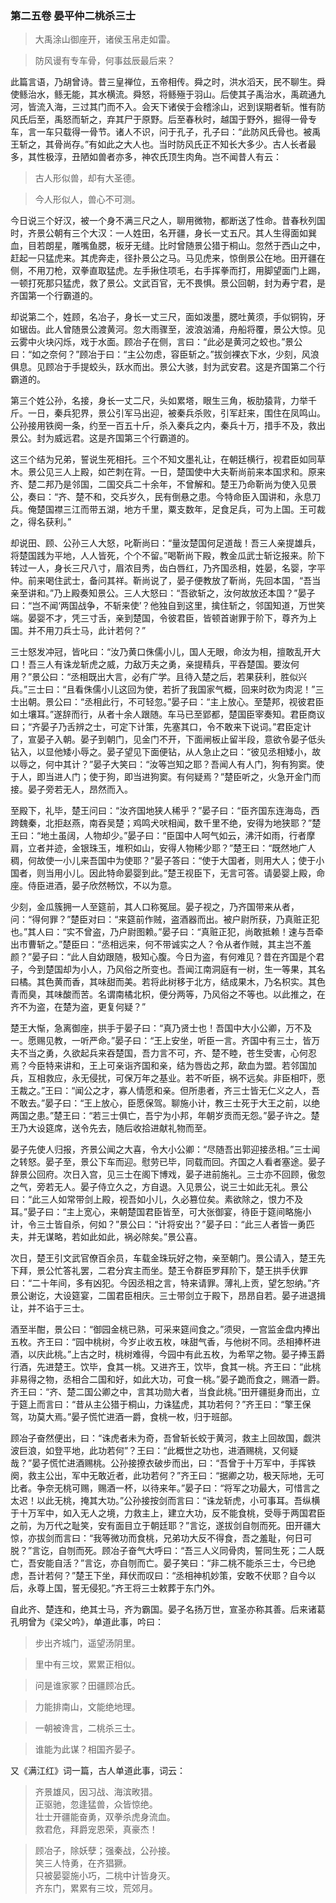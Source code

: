 <script type="text/javascript">
    var head = document.getElementsByTagName('head')[0];
    cssURL = '/public/article_1.css';
    linkTag = document.createElement('link');
    linkTag.href = cssURL;
    linkTag.setAttribute('type','text/css');
    linkTag.setAttribute('rel','stylesheet');
    head.appendChild(linkTag);
</script>
### 第二五卷 晏平仲二桃杀三士

> 大禹涂山御座开，诸侯玉帛走如雷。

> 防风谩有专车骨，何事兹辰最后来？

此篇言语，乃胡曾诗。昔三皇禅位，五帝相传。舜之时，洪水滔天，民不聊生。舜使鲧治水，鲧无能，其水横流。舜怒，将鲧殛于羽山。后使其子禹治水，禹疏通九河，皆流入海，三过其门而不入。会天下诸侯于会稽涂山，迟到误期者斩。惟有防风氏后至，禹怒而斩之，弃其尸于原野。后至春秋时，越国于野外，掘得一骨专车，言一车只载得一骨节。诸人不识，问于孔子，孔子曰：“此防风氏骨也。被禹王斩之，其骨尚存。”有如此之大人也。当时防风氏正不知长大多少。古人长者最多，其性极淳，丑陋如兽者亦多，神农氏顶生肉角。岂不闻昔人有云：

> 古人形似兽，却有大圣德。

> 今人形似人，兽心不可测。

今日说三个好汉，被一个身不满三尺之人，聊用微物，都断送了性命。昔春秋列国时，齐景公朝有三个大汉：一人姓田，名开疆，身长一丈五尺。其人生得面如巽血，目若朗星，雕嘴鱼腮，板牙无缝。比时曾随景公猎于桐山。忽然于西山之中，赶起一只猛虎来。其虎奔走，径扑景公之马。马见虎来，惊倒景公在地。田开疆在侧，不用刀枪，双拳直取猛虎。左手揪住项毛，右手挥拳而打，用脚望面门上踢，一顿打死那只猛虎，救了景公。文武百官，无不畏惧。景公回朝，封为寿宁君，是齐国第一个行霸道的。

却说第二个，姓顾，名冶子，身长一丈三尺，面如泼墨，腮吐黄须，手似铜钩，牙如锯齿。此人曾随景公渡黄河。忽大雨骤至，波浪汹涌，舟船将覆，景公大惊。见云雾中火块闪烁，戏于水面。顾冶子在侧，言曰：“此必是黄河之蛟也。”景公曰：“如之奈何？”顾冶于曰：“主公勿虑，容臣斩之。”拔剑裸衣下水，少刻，风浪俱息。见顾冶于手提蛟头，跃水而出。景公大骇，封为武安君。这是齐国第二个行霸道的。

第三个姓公孙，名接，身长一丈二尺，头如累塔，眼生三角，板肋猿背，力举千斤。一日，秦兵犯界，景公引军马出迎，被秦兵杀败，引军赶来，围住在凤鸣山。公孙接用铁阕一条，约至一百五十斤，杀入秦兵之内，秦兵十万，措手不及，救出景公。封为威远君。这是齐国第三个行霸道的。

这三个结为兄弟，誓说生死相托。三个不知文墨礼让，在朝廷横行，视君臣如同草木。景公见三人上殿，如芒刺在背。一日，楚国使中大夫靳尚前来本国求和。原来齐、楚二邦乃是邻国，二国交兵二十余年，不曾解和。楚王乃命靳尚为使入见景公，奏曰：“齐、楚不和，交兵岁久，民有倒悬之患。今特命臣入国讲和，永息刀兵。俺楚国襟三江而带五湖，地方千里，粟支数年，足食足兵，可为上国。王可裁之，得名获利。”

却说田、顾、公孙三人大怒，叱靳尚曰：“量汝楚国何足道哉！吾三人亲提雄兵，将楚国践为平地，人人皆死，个个不留。”喝靳尚下殿，教金瓜武士斩讫报来。阶下转过一人，身长三尺八寸，眉浓目秀，齿白唇红，乃齐国丞相，姓晏，名婴，字平仲。前来喝住武士，备问其祥。靳尚说了，晏子便教放了靳尚，先回本国，“吾当亲至讲和。”乃上殿奏知景公。三人大怒曰：“吾欲斩之，汝何故放还本国？”晏子曰：“岂不闻‘两国战争，不斩来使’？他独自到这里，擒住斩之，邻国知道，万世笑端。晏婴不才，凭三寸舌，亲到楚国，令彼君臣，皆顿首谢罪于阶下，尊齐为上国。并不用刀兵士马，此计若何？”

三士怒发冲冠，皆叱曰：“汝乃黄口侏儒小儿，国人无眼，命汝为相，擅敢乱开大口！吾三人有诛龙斩虎之威，力敌万夫之勇，亲提精兵，平吞楚国。要汝何用？”景公曰：“丞相既出大言，必有广学。且待入楚之后，若果获利，胜似兴兵。”三士曰：“且看侏儒小儿这回为使，若折了我国家气概，回来时砍为肉泥！”三士出朝。景公曰：“丞相此行，不可轻忽。”晏子曰：“主上放心。至楚邦，视彼君臣如土壤耳。”遂辞而行，从者十余人跟随。车马已至郢都，楚国臣宰奏知。君臣商议曰；“齐晏子乃舌辨之士，可定下计策，先塞其口，令不敢来下说词。”君臣定计了，宣晏子入朝。晏子到朝门，见金门不开，下面闸板止留半段，意欲令晏子低头钻入，以显他矮小辱之。晏子望见下面便钻，从人急止之曰：“彼见丞相矮小，故以辱之，何中其计？”晏子大笑曰：“汝等岂知之耶？吾闻人有人门，狗有狗窦。使于人，即当进人门；使于狗，即当进狗窦。有何疑焉？”楚臣听之，火急开金门而接。晏子旁若无人，昂然而入。

至殿下，礼毕，楚王问曰：“汝齐国地狭人稀乎？”晏子曰：“臣齐国东连海岛，西跨魏秦，北拒赵燕，南吞吴楚；鸡鸣犬吠相闻，数千里不绝，安得为地狭耶？”楚王曰：“地土虽阔，人物却少。”晏子曰：“臣国中人呵气如云，沸汗如雨，行者摩肩，立者并迹，金银珠玉，堆积如山，安得人物稀少耶？”楚王曰：“既然地广人稠，何故使一小儿来吾国中为使耶？”晏子答曰：“使于大国者，则用大人；使于小国者，则当用小儿。因此特命晏婴到此。”楚王视臣下，无言可答。请晏婴上殿，命座。侍臣进酒，晏子欣然畅饮，不以为意。

少刻，金瓜簇拥一人至筵前，其人口称冤屈。晏子视之，乃齐国带来从者，问：“得何罪？”楚臣对曰：“来筵前作贼，盗酒器而出。被户尉所获，乃真赃正犯也。”其人曰：“实不曾盗，乃户尉图赖。”晏子曰：“真赃正犯，尚敢抵赖！速与吾牵出市曹斩之。”楚臣曰：“丞相远来，何不带诚实之人？令从者作贼，其主岂不羞颜？”晏子曰：“此人自幼跟随，极知心腹。今日为盗，有何难见？昔在齐国是个君子，今到楚国却为小人，乃风俗之所变也。吾闻江南洞庭有一树，生一等果，其名曰橘。其色黄而香，其味甜而美。若将此树移于北方，结成果木，乃名枳实。其色青而臭，其味酸而苦。名谓南橘北枳，便分两等，乃风俗之不等也。以此推之，在齐不为盗，在楚为盗，更复何疑？”

楚王大惭，急离御座，拱手于晏子曰：“真乃贤士也！吾国中大小公卿，万不及一。愿赐见教，一听严命。”晏子曰：“王上安坐，听臣一言。齐国中有三士，皆万夫不当之勇，久欲起兵来吞楚国，吾力言不可，齐、楚不睦，苍生受害，心何忍焉？今臣特来讲和，王上可亲诣齐国和亲，结为唇齿之邦，歃血为盟。若邻国加兵，互相救应，永无侵扰，可保万年之基业。若不听臣，祸不远矣。非臣相吓，愿王裁之。”王曰：“闻公之才，寡人情愿和亲。但所患者，齐三士皆无仁义之人，吾不敢去。”晏子曰：“王上放心，臣愿保驾。聊施小计，教三士死于大王之前，以绝两国之患。”楚王曰：“若三士俱亡，吾宁为小邦，年朝岁贡而无怨。”晏子许之。楚王乃大设筵席，送令先去，随后收拾进献礼物而至。

晏子先使人归报，齐景公闻之大喜，令大小公卿：“尽随吾出郭迎接丞相。”三士闻之转怒。晏子至，景公下车而迎。慰劳已毕，同载而回。齐国之人看者塞途。晏子辞景公回府。次日入宫，见三士在阁下博戏，晏子进前施礼。三士亦不回顾，傲忽之气，旁若无人。晏子侍立久之，方自退。入见景公，说三士如此无礼。景公曰：“此三人如常带剑上殿，视吾如小儿，久必篡位矣。素欲除之，恨力不及耳。”晏子曰：“主上宽心，来朝楚国君臣皆至，可大张御宴，待臣于筵间略施小计，令三士皆自杀，何如？”景公曰：“计将安出？”晏子曰：“此三人者皆一勇匹夫，并无谋略，若如此如此，祸必除矣。”景公喜。

次日，楚王引文武官僚百余员，车载金珠玩好之物，亲至朝门。景公请入，楚王先下拜，景公忙答礼罢，二君分宾主而坐。楚王令群臣罗拜阶下，楚王拱手伏罪曰：“二十年间，多有凶犯。今因丞相之言，特来请罪。薄礼上贡，望乞恕纳。”齐景公谢讫，大设筵宴，二国君臣相庆。三士带剑立于殿下，昂昂自若。晏子进退揖让，并不谄于三士。

酒至半酣，景公曰：“御园金桃已熟，可采来筵间食之。”须臾，一宫监金盘内捧出五枚。齐王曰：“园中桃树，今岁止收五枚，味甜气香，与他树不同。丞相捧杯进酒，以庆此桃。”上古之时，桃树难得，今园中有此五枚，为希罕之物。晏子捧玉爵行酒，先进楚王。饮毕，食其一桃。又进齐王，饮毕，食其一桃。齐王曰：“此桃非易得之物，丞相合二国和好，如此大功，可食一桃。”晏子跪而食之，赐酒一爵。齐王曰：“齐、楚二国公卿之中，言其功勋大者，当食此桃。”田开疆挺身而出，立于筵上而言曰：“昔从主公猎于桐山，力诛猛虎，其功若何？”齐王曰：“擎王保驾，功莫大焉。”晏子慌忙进酒一爵，食桃一枚，归于班部。

顾冶子奋然便出，曰：“诛虎者未为奇，吾曾斩长蛟于黄河，救主上回故国，觑洪波巨浪，如登平地，此功若何”？王曰：“此概世之功也，进酒赐桃，又何疑哉？”晏子慌忙进酒赐桃。公孙接撩衣破步而出，曰：“吾曾于十万军中，手挥铁阕，救主公出，军中无敢近者，此功若何？”齐王曰：“据卿之功，极天际地，无可比者。争奈无桃可赐，赐酒一杯，以待来年。”晏子曰：“将军之功最大，可惜言之太迟！以此无桃，掩其大功。”公孙接按剑而言曰：“诛龙斩虎，小可事耳。吾纵横于十万军中，如入无人之境，力救主上，建立大功，反不能食桃，受辱于两国君臣之前，为万代之耻笑，安有面目立于朝廷耶？”言讫，遂拔剑自刎而死。田开疆大惊，亦拔剑而言曰：“我等微功而食桃，兄弟功大反不得食，吾之羞耻，何日可脱？”言讫，自刎而死。顾冶子奋气大呼曰：“吾三人义同骨肉，誓同生死；二人既亡，吾安能自活？”言讫，亦自刎而亡。晏子笑曰：“非二桃不能杀三士，今已绝虑，吾计若何？”楚王下坐，拜伏而叹曰：“丞相神机妙策，安敢不伏耶？自今以后，永尊上国，誓无侵犯。”齐王将三士敕葬于东门外。

自此齐、楚连和，绝其士马，齐为霸国。晏子名扬万世，宣圣亦称其善。后来诸葛孔明曾为《梁父吟》，单道此事，吟曰：

> 步出齐城门，遥望汤阴里。

> 里中有三坟，累累正相似。

> 问是谁家冢？田疆顾冶氏。

> 力能排南山，文能绝地理。

> 一朝被谗言，二桃杀三士。

> 谁能为此谋？相国齐晏子。

又《满江红》词一篇，古人单道此事，词云：

> 齐景雄风，因习战、海滨畋猎。  
正驱驰，忽逢猛兽，众皆惊绝。  
壮士开疆能奋勇，双拳杀虎身流血。  
救君危，拜爵宠恩荣，真豪杰！  

> 顾冶子，除妖孽；强秦战，公孙接。  
笑三人恃勇，在齐猖獗。  
只被晏婴施小巧，二桃中计皆身灭。  
齐东门，累累有三坟，荒郊月。